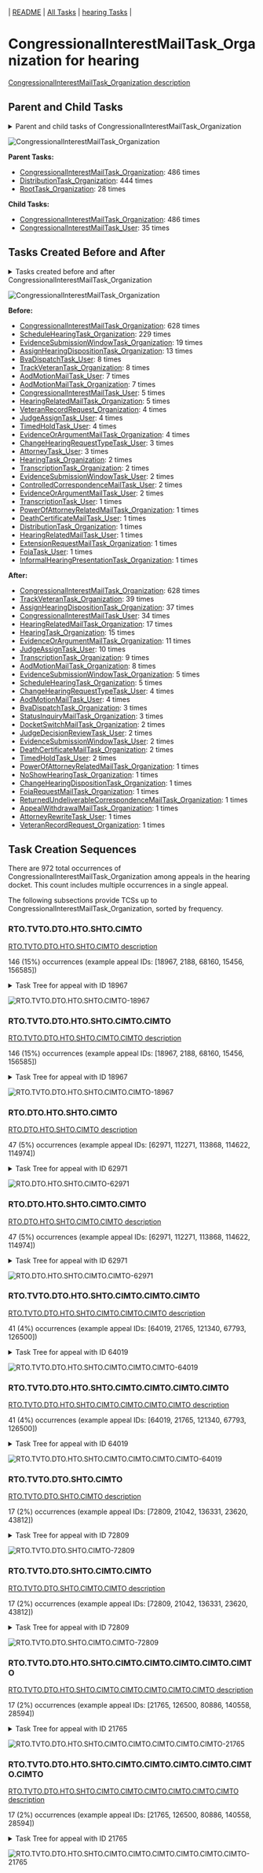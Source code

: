 <!-- DO NOT EDIT THIS FILE.  This file is autogenerated. -->
| [README](../README.md) | [All Tasks](../alltasks.md) | [hearing Tasks](tasklist.md) |

# CongressionalInterestMailTask_Organization for hearing

[CongressionalInterestMailTask_Organization description](../descr/CongressionalInterestMailTask_Organization.md)

## Parent and Child Tasks

<details><summary markdown='span'>Parent and child tasks of CongressionalInterestMailTask_Organization
</summary>

```
digraph G {
rankdir=LR;
node [shape=box]
"CongressionalInterestMailTask_Organization" -> "CongressionalInterestMailTask_Organization" [label=486]
"CongressionalInterestMailTask_Organization" -> "CongressionalInterestMailTask_User" [label=35]
"CongressionalInterestMailTask_Organization" -> "CongressionalInterestMailTask_Organization" [label=486]
"DistributionTask_Organization" -> "CongressionalInterestMailTask_Organization" [label=444]
"RootTask_Organization" -> "CongressionalInterestMailTask_Organization" [label=28]
}
```
</details>

![CongressionalInterestMailTask_Organization](dot/CongressionalInterestMailTask_Organization-parentchild.dot.png)

**Parent Tasks:**

   * [CongressionalInterestMailTask_Organization](CongressionalInterestMailTask_Organization.md): 486 times
   * [DistributionTask_Organization](DistributionTask_Organization.md): 444 times
   * [RootTask_Organization](RootTask_Organization.md): 28 times

**Child Tasks:**

   * [CongressionalInterestMailTask_Organization](CongressionalInterestMailTask_Organization.md): 486 times
   * [CongressionalInterestMailTask_User](CongressionalInterestMailTask_User.md): 35 times

## Tasks Created Before and After

<details><summary markdown='span'>Tasks created before and after CongressionalInterestMailTask_Organization</summary>

```
digraph G {
rankdir=LR;

"CongressionalInterestMailTask_Organization" -> "CongressionalInterestMailTask_Organization" [label=628]
"CongressionalInterestMailTask_Organization" -> "TrackVeteranTask_Organization" [label=39]
"CongressionalInterestMailTask_Organization" -> "AssignHearingDispositionTask_Organization" [label=37]
"CongressionalInterestMailTask_Organization" -> "CongressionalInterestMailTask_User" [label=34]
"CongressionalInterestMailTask_Organization" -> "HearingRelatedMailTask_Organization" [label=17]
"CongressionalInterestMailTask_Organization" -> "HearingTask_Organization" [label=15]
"CongressionalInterestMailTask_Organization" -> "EvidenceOrArgumentMailTask_Organization" [label=11]
"CongressionalInterestMailTask_Organization" -> "JudgeAssignTask_User" [label=10]
"CongressionalInterestMailTask_Organization" -> "TranscriptionTask_Organization" [label=9]
"CongressionalInterestMailTask_Organization" -> "AodMotionMailTask_Organization" [label=8]
"CongressionalInterestMailTask_Organization" -> "ScheduleHearingTask_Organization" [label=5]
"CongressionalInterestMailTask_Organization" -> "EvidenceSubmissionWindowTask_Organization" [label=5]
"CongressionalInterestMailTask_Organization" -> "ChangeHearingRequestTypeTask_User" [label=4]
"CongressionalInterestMailTask_Organization" -> "AodMotionMailTask_User" [label=4]
"CongressionalInterestMailTask_Organization" -> "StatusInquiryMailTask_Organization" [label=3]
"CongressionalInterestMailTask_Organization" -> "BvaDispatchTask_Organization" [label=3]
"CongressionalInterestMailTask_Organization" -> "TimedHoldTask_User" [label=2]
"CongressionalInterestMailTask_Organization" -> "JudgeDecisionReviewTask_User" [label=2]
"CongressionalInterestMailTask_Organization" -> "EvidenceSubmissionWindowTask_User" [label=2]
"CongressionalInterestMailTask_Organization" -> "DocketSwitchMailTask_Organization" [label=2]
"CongressionalInterestMailTask_Organization" -> "DeathCertificateMailTask_Organization" [label=2]
"CongressionalInterestMailTask_Organization" -> "VeteranRecordRequest_Organization" [label=1]
"CongressionalInterestMailTask_Organization" -> "ReturnedUndeliverableCorrespondenceMailTask_Organization" [label=1]
"CongressionalInterestMailTask_Organization" -> "PowerOfAttorneyRelatedMailTask_Organization" [label=1]
"CongressionalInterestMailTask_Organization" -> "NoShowHearingTask_Organization" [label=1]
"CongressionalInterestMailTask_Organization" -> "FoiaRequestMailTask_Organization" [label=1]
"CongressionalInterestMailTask_Organization" -> "ChangeHearingDispositionTask_Organization" [label=1]
"CongressionalInterestMailTask_Organization" -> "AttorneyRewriteTask_User" [label=1]
"CongressionalInterestMailTask_Organization" -> "AppealWithdrawalMailTask_Organization" [label=1]
"CongressionalInterestMailTask_Organization" -> "CongressionalInterestMailTask_Organization" [label=628]
"ScheduleHearingTask_Organization" -> "CongressionalInterestMailTask_Organization" [label=229]
"EvidenceSubmissionWindowTask_Organization" -> "CongressionalInterestMailTask_Organization" [label=19]
"AssignHearingDispositionTask_Organization" -> "CongressionalInterestMailTask_Organization" [label=13]
"TrackVeteranTask_Organization" -> "CongressionalInterestMailTask_Organization" [label=8]
"BvaDispatchTask_User" -> "CongressionalInterestMailTask_Organization" [label=8]
"AodMotionMailTask_User" -> "CongressionalInterestMailTask_Organization" [label=7]
"AodMotionMailTask_Organization" -> "CongressionalInterestMailTask_Organization" [label=7]
"HearingRelatedMailTask_Organization" -> "CongressionalInterestMailTask_Organization" [label=5]
"CongressionalInterestMailTask_User" -> "CongressionalInterestMailTask_Organization" [label=5]
"VeteranRecordRequest_Organization" -> "CongressionalInterestMailTask_Organization" [label=4]
"TimedHoldTask_User" -> "CongressionalInterestMailTask_Organization" [label=4]
"JudgeAssignTask_User" -> "CongressionalInterestMailTask_Organization" [label=4]
"EvidenceOrArgumentMailTask_Organization" -> "CongressionalInterestMailTask_Organization" [label=4]
"ChangeHearingRequestTypeTask_User" -> "CongressionalInterestMailTask_Organization" [label=3]
"AttorneyTask_User" -> "CongressionalInterestMailTask_Organization" [label=3]
"TranscriptionTask_Organization" -> "CongressionalInterestMailTask_Organization" [label=2]
"HearingTask_Organization" -> "CongressionalInterestMailTask_Organization" [label=2]
"EvidenceSubmissionWindowTask_User" -> "CongressionalInterestMailTask_Organization" [label=2]
"EvidenceOrArgumentMailTask_User" -> "CongressionalInterestMailTask_Organization" [label=2]
"ControlledCorrespondenceMailTask_User" -> "CongressionalInterestMailTask_Organization" [label=2]
"TranscriptionTask_User" -> "CongressionalInterestMailTask_Organization" [label=1]
"PowerOfAttorneyRelatedMailTask_Organization" -> "CongressionalInterestMailTask_Organization" [label=1]
"InformalHearingPresentationTask_Organization" -> "CongressionalInterestMailTask_Organization" [label=1]
"HearingRelatedMailTask_User" -> "CongressionalInterestMailTask_Organization" [label=1]
"FoiaTask_User" -> "CongressionalInterestMailTask_Organization" [label=1]
"ExtensionRequestMailTask_Organization" -> "CongressionalInterestMailTask_Organization" [label=1]
"DistributionTask_Organization" -> "CongressionalInterestMailTask_Organization" [label=1]
"DeathCertificateMailTask_User" -> "CongressionalInterestMailTask_Organization" [label=1]
}
```
</details>

![CongressionalInterestMailTask_Organization](dot/CongressionalInterestMailTask_Organization.dot.png)

**Before:**

   * [CongressionalInterestMailTask_Organization](CongressionalInterestMailTask_Organization.md): 628 times
   * [ScheduleHearingTask_Organization](ScheduleHearingTask_Organization.md): 229 times
   * [EvidenceSubmissionWindowTask_Organization](EvidenceSubmissionWindowTask_Organization.md): 19 times
   * [AssignHearingDispositionTask_Organization](AssignHearingDispositionTask_Organization.md): 13 times
   * [BvaDispatchTask_User](BvaDispatchTask_User.md): 8 times
   * [TrackVeteranTask_Organization](TrackVeteranTask_Organization.md): 8 times
   * [AodMotionMailTask_User](AodMotionMailTask_User.md): 7 times
   * [AodMotionMailTask_Organization](AodMotionMailTask_Organization.md): 7 times
   * [CongressionalInterestMailTask_User](CongressionalInterestMailTask_User.md): 5 times
   * [HearingRelatedMailTask_Organization](HearingRelatedMailTask_Organization.md): 5 times
   * [VeteranRecordRequest_Organization](VeteranRecordRequest_Organization.md): 4 times
   * [JudgeAssignTask_User](JudgeAssignTask_User.md): 4 times
   * [TimedHoldTask_User](TimedHoldTask_User.md): 4 times
   * [EvidenceOrArgumentMailTask_Organization](EvidenceOrArgumentMailTask_Organization.md): 4 times
   * [ChangeHearingRequestTypeTask_User](ChangeHearingRequestTypeTask_User.md): 3 times
   * [AttorneyTask_User](AttorneyTask_User.md): 3 times
   * [HearingTask_Organization](HearingTask_Organization.md): 2 times
   * [TranscriptionTask_Organization](TranscriptionTask_Organization.md): 2 times
   * [EvidenceSubmissionWindowTask_User](EvidenceSubmissionWindowTask_User.md): 2 times
   * [ControlledCorrespondenceMailTask_User](ControlledCorrespondenceMailTask_User.md): 2 times
   * [EvidenceOrArgumentMailTask_User](EvidenceOrArgumentMailTask_User.md): 2 times
   * [TranscriptionTask_User](TranscriptionTask_User.md): 1 times
   * [PowerOfAttorneyRelatedMailTask_Organization](PowerOfAttorneyRelatedMailTask_Organization.md): 1 times
   * [DeathCertificateMailTask_User](DeathCertificateMailTask_User.md): 1 times
   * [DistributionTask_Organization](DistributionTask_Organization.md): 1 times
   * [HearingRelatedMailTask_User](HearingRelatedMailTask_User.md): 1 times
   * [ExtensionRequestMailTask_Organization](ExtensionRequestMailTask_Organization.md): 1 times
   * [FoiaTask_User](FoiaTask_User.md): 1 times
   * [InformalHearingPresentationTask_Organization](InformalHearingPresentationTask_Organization.md): 1 times

**After:**

   * [CongressionalInterestMailTask_Organization](CongressionalInterestMailTask_Organization.md): 628 times
   * [TrackVeteranTask_Organization](TrackVeteranTask_Organization.md): 39 times
   * [AssignHearingDispositionTask_Organization](AssignHearingDispositionTask_Organization.md): 37 times
   * [CongressionalInterestMailTask_User](CongressionalInterestMailTask_User.md): 34 times
   * [HearingRelatedMailTask_Organization](HearingRelatedMailTask_Organization.md): 17 times
   * [HearingTask_Organization](HearingTask_Organization.md): 15 times
   * [EvidenceOrArgumentMailTask_Organization](EvidenceOrArgumentMailTask_Organization.md): 11 times
   * [JudgeAssignTask_User](JudgeAssignTask_User.md): 10 times
   * [TranscriptionTask_Organization](TranscriptionTask_Organization.md): 9 times
   * [AodMotionMailTask_Organization](AodMotionMailTask_Organization.md): 8 times
   * [EvidenceSubmissionWindowTask_Organization](EvidenceSubmissionWindowTask_Organization.md): 5 times
   * [ScheduleHearingTask_Organization](ScheduleHearingTask_Organization.md): 5 times
   * [ChangeHearingRequestTypeTask_User](ChangeHearingRequestTypeTask_User.md): 4 times
   * [AodMotionMailTask_User](AodMotionMailTask_User.md): 4 times
   * [BvaDispatchTask_Organization](BvaDispatchTask_Organization.md): 3 times
   * [StatusInquiryMailTask_Organization](StatusInquiryMailTask_Organization.md): 3 times
   * [DocketSwitchMailTask_Organization](DocketSwitchMailTask_Organization.md): 2 times
   * [JudgeDecisionReviewTask_User](JudgeDecisionReviewTask_User.md): 2 times
   * [EvidenceSubmissionWindowTask_User](EvidenceSubmissionWindowTask_User.md): 2 times
   * [DeathCertificateMailTask_Organization](DeathCertificateMailTask_Organization.md): 2 times
   * [TimedHoldTask_User](TimedHoldTask_User.md): 2 times
   * [PowerOfAttorneyRelatedMailTask_Organization](PowerOfAttorneyRelatedMailTask_Organization.md): 1 times
   * [NoShowHearingTask_Organization](NoShowHearingTask_Organization.md): 1 times
   * [ChangeHearingDispositionTask_Organization](ChangeHearingDispositionTask_Organization.md): 1 times
   * [FoiaRequestMailTask_Organization](FoiaRequestMailTask_Organization.md): 1 times
   * [ReturnedUndeliverableCorrespondenceMailTask_Organization](ReturnedUndeliverableCorrespondenceMailTask_Organization.md): 1 times
   * [AppealWithdrawalMailTask_Organization](AppealWithdrawalMailTask_Organization.md): 1 times
   * [AttorneyRewriteTask_User](AttorneyRewriteTask_User.md): 1 times
   * [VeteranRecordRequest_Organization](VeteranRecordRequest_Organization.md): 1 times

## Task Creation Sequences

There are 972 total occurrences of CongressionalInterestMailTask_Organization among appeals in the hearing docket.  This count includes multiple occurrences in a single appeal.

The following subsections provide TCSs up to CongressionalInterestMailTask_Organization, sorted by frequency.

### RTO.TVTO.DTO.HTO.SHTO.CIMTO

[RTO.TVTO.DTO.HTO.SHTO.CIMTO description](../descr/RTO.TVTO.DTO.HTO.SHTO.CIMTO.md)

146 (15%) occurrences (example appeal IDs: [18967, 2188, 68160, 15456, 156585])

<details><summary markdown='span'>Task Tree for appeal with ID 18967</summary>

```
@startuml
skinparam {
  ObjectBorderColor #555
  ObjectBorderThickness 0
  ObjectFontStyle bold
  ObjectFontSize 14
  ObjectAttributeFontColor #333
  ObjectAttributeFontSize 12
}
  object 0.RootTask #8dd3c7 {
Organization
}
  object 1.TrackVeteranTask #bebada {
Organization
}
  object 2.DistributionTask #ffffb3 {
Organization
}
  object 3.HearingTask #fb8072 {
Organization
}
  object 4.ScheduleHearingTask #80b1d3 {
Organization
}
  object 5.HearingAdminActionVerifyAddressTask #ffed6f {
Organization
}
  object 6.CongressionalInterestMailTask #fccde5 {
Organization  <back:white>    </back>
}
  object 7.CongressionalInterestMailTask #fccde5 {
Organization  <back:white>    </back>
}
  object 8.CongressionalInterestMailTask #fccde5 {
User
}
  object 9.CongressionalInterestMailTask #fccde5 {
User
}
  object 10.AssignHearingDispositionTask #8dd3c7 {
Organization
}
0.RootTask -- 1.TrackVeteranTask
0.RootTask -- 2.DistributionTask
2.DistributionTask -- 3.HearingTask
3.HearingTask -- 4.ScheduleHearingTask
4.ScheduleHearingTask -- 5.HearingAdminActionVerifyAddressTask
2.DistributionTask -- 6.CongressionalInterestMailTask
6.CongressionalInterestMailTask -- 7.CongressionalInterestMailTask
7.CongressionalInterestMailTask -- 8.CongressionalInterestMailTask
7.CongressionalInterestMailTask -- 9.CongressionalInterestMailTask
3.HearingTask -- 10.AssignHearingDispositionTask
@enduml
```
</details>

![RTO.TVTO.DTO.HTO.SHTO.CIMTO-18967](uml/RTO.TVTO.DTO.HTO.SHTO.CIMTO-18967.png)

### RTO.TVTO.DTO.HTO.SHTO.CIMTO.CIMTO

[RTO.TVTO.DTO.HTO.SHTO.CIMTO.CIMTO description](../descr/RTO.TVTO.DTO.HTO.SHTO.CIMTO.CIMTO.md)

146 (15%) occurrences (example appeal IDs: [18967, 2188, 68160, 15456, 156585])

<details><summary markdown='span'>Task Tree for appeal with ID 18967</summary>

```
@startuml
skinparam {
  ObjectBorderColor #555
  ObjectBorderThickness 0
  ObjectFontStyle bold
  ObjectFontSize 14
  ObjectAttributeFontColor #333
  ObjectAttributeFontSize 12
}
  object 0.RootTask #8dd3c7 {
Organization
}
  object 1.TrackVeteranTask #bebada {
Organization
}
  object 2.DistributionTask #ffffb3 {
Organization
}
  object 3.HearingTask #fb8072 {
Organization
}
  object 4.ScheduleHearingTask #80b1d3 {
Organization
}
  object 5.HearingAdminActionVerifyAddressTask #ffed6f {
Organization
}
  object 6.CongressionalInterestMailTask #fccde5 {
Organization  <back:white>    </back>
}
  object 7.CongressionalInterestMailTask #fccde5 {
Organization  <back:white>    </back>
}
  object 8.CongressionalInterestMailTask #fccde5 {
User
}
  object 9.CongressionalInterestMailTask #fccde5 {
User
}
  object 10.AssignHearingDispositionTask #8dd3c7 {
Organization
}
0.RootTask -- 1.TrackVeteranTask
0.RootTask -- 2.DistributionTask
2.DistributionTask -- 3.HearingTask
3.HearingTask -- 4.ScheduleHearingTask
4.ScheduleHearingTask -- 5.HearingAdminActionVerifyAddressTask
2.DistributionTask -- 6.CongressionalInterestMailTask
6.CongressionalInterestMailTask -- 7.CongressionalInterestMailTask
7.CongressionalInterestMailTask -- 8.CongressionalInterestMailTask
7.CongressionalInterestMailTask -- 9.CongressionalInterestMailTask
3.HearingTask -- 10.AssignHearingDispositionTask
@enduml
```
</details>

![RTO.TVTO.DTO.HTO.SHTO.CIMTO.CIMTO-18967](uml/RTO.TVTO.DTO.HTO.SHTO.CIMTO.CIMTO-18967.png)

### RTO.DTO.HTO.SHTO.CIMTO

[RTO.DTO.HTO.SHTO.CIMTO description](../descr/RTO.DTO.HTO.SHTO.CIMTO.md)

47 (5%) occurrences (example appeal IDs: [62971, 112271, 113868, 114622, 114974])

<details><summary markdown='span'>Task Tree for appeal with ID 62971</summary>

```
@startuml
skinparam {
  ObjectBorderColor #555
  ObjectBorderThickness 0
  ObjectFontStyle bold
  ObjectFontSize 14
  ObjectAttributeFontColor #333
  ObjectAttributeFontSize 12
}
  object 0.RootTask #8dd3c7 {
Organization
}
  object 1.TrackVeteranTask #bebada {
Organization
}
  object 2.DistributionTask #ffffb3 {
Organization
}
  object 3.HearingTask #fb8072 {
Organization
}
  object 4.ScheduleHearingTask #80b1d3 {
Organization
}
  object 5.CongressionalInterestMailTask #fccde5 {
Organization  <back:white>    </back>
}
  object 6.CongressionalInterestMailTask #fccde5 {
Organization  <back:white>    </back>
}
  object 7.TrackVeteranTask #bebada {
Organization
}
0.RootTask -- 1.TrackVeteranTask
0.RootTask -- 2.DistributionTask
2.DistributionTask -- 3.HearingTask
3.HearingTask -- 4.ScheduleHearingTask
2.DistributionTask -- 5.CongressionalInterestMailTask
5.CongressionalInterestMailTask -- 6.CongressionalInterestMailTask
0.RootTask -- 7.TrackVeteranTask
@enduml
```
</details>

![RTO.DTO.HTO.SHTO.CIMTO-62971](uml/RTO.DTO.HTO.SHTO.CIMTO-62971.png)

### RTO.DTO.HTO.SHTO.CIMTO.CIMTO

[RTO.DTO.HTO.SHTO.CIMTO.CIMTO description](../descr/RTO.DTO.HTO.SHTO.CIMTO.CIMTO.md)

47 (5%) occurrences (example appeal IDs: [62971, 112271, 113868, 114622, 114974])

<details><summary markdown='span'>Task Tree for appeal with ID 62971</summary>

```
@startuml
skinparam {
  ObjectBorderColor #555
  ObjectBorderThickness 0
  ObjectFontStyle bold
  ObjectFontSize 14
  ObjectAttributeFontColor #333
  ObjectAttributeFontSize 12
}
  object 0.RootTask #8dd3c7 {
Organization
}
  object 1.TrackVeteranTask #bebada {
Organization
}
  object 2.DistributionTask #ffffb3 {
Organization
}
  object 3.HearingTask #fb8072 {
Organization
}
  object 4.ScheduleHearingTask #80b1d3 {
Organization
}
  object 5.CongressionalInterestMailTask #fccde5 {
Organization  <back:white>    </back>
}
  object 6.CongressionalInterestMailTask #fccde5 {
Organization  <back:white>    </back>
}
  object 7.TrackVeteranTask #bebada {
Organization
}
0.RootTask -- 1.TrackVeteranTask
0.RootTask -- 2.DistributionTask
2.DistributionTask -- 3.HearingTask
3.HearingTask -- 4.ScheduleHearingTask
2.DistributionTask -- 5.CongressionalInterestMailTask
5.CongressionalInterestMailTask -- 6.CongressionalInterestMailTask
0.RootTask -- 7.TrackVeteranTask
@enduml
```
</details>

![RTO.DTO.HTO.SHTO.CIMTO.CIMTO-62971](uml/RTO.DTO.HTO.SHTO.CIMTO.CIMTO-62971.png)

### RTO.TVTO.DTO.HTO.SHTO.CIMTO.CIMTO.CIMTO

[RTO.TVTO.DTO.HTO.SHTO.CIMTO.CIMTO.CIMTO description](../descr/RTO.TVTO.DTO.HTO.SHTO.CIMTO.CIMTO.CIMTO.md)

41 (4%) occurrences (example appeal IDs: [64019, 21765, 121340, 67793, 126500])

<details><summary markdown='span'>Task Tree for appeal with ID 64019</summary>

```
@startuml
skinparam {
  ObjectBorderColor #555
  ObjectBorderThickness 0
  ObjectFontStyle bold
  ObjectFontSize 14
  ObjectAttributeFontColor #333
  ObjectAttributeFontSize 12
}
  object 0.RootTask #8dd3c7 {
Organization
}
  object 1.TrackVeteranTask #bebada {
Organization
}
  object 2.DistributionTask #ffffb3 {
Organization
}
  object 3.HearingTask #fb8072 {
Organization
}
  object 4.ScheduleHearingTask #80b1d3 {
Organization
}
  object 5.CongressionalInterestMailTask #fccde5 {
Organization  <back:white>    </back>
}
  object 6.CongressionalInterestMailTask #fccde5 {
Organization  <back:white>    </back>
}
  object 7.CongressionalInterestMailTask #fccde5 {
Organization  <back:white>    </back>
}
  object 8.CongressionalInterestMailTask #fccde5 {
Organization  <back:white>    </back>
}
  object 9.ChangeHearingRequestTypeTask #2ca02c {
User
}
  object 10.AssignHearingDispositionTask #8dd3c7 {
Organization
}
  object 11.TranscriptionTask #fb8072 {
Organization
}
  object 12.EvidenceSubmissionWindowTask #fccde5 {
Organization
}
0.RootTask -- 1.TrackVeteranTask
0.RootTask -- 2.DistributionTask
2.DistributionTask -- 3.HearingTask
3.HearingTask -- 4.ScheduleHearingTask
2.DistributionTask -- 5.CongressionalInterestMailTask
5.CongressionalInterestMailTask -- 6.CongressionalInterestMailTask
2.DistributionTask -- 7.CongressionalInterestMailTask
7.CongressionalInterestMailTask -- 8.CongressionalInterestMailTask
4.ScheduleHearingTask -- 9.ChangeHearingRequestTypeTask
3.HearingTask -- 10.AssignHearingDispositionTask
10.AssignHearingDispositionTask -- 11.TranscriptionTask
10.AssignHearingDispositionTask -- 12.EvidenceSubmissionWindowTask
@enduml
```
</details>

![RTO.TVTO.DTO.HTO.SHTO.CIMTO.CIMTO.CIMTO-64019](uml/RTO.TVTO.DTO.HTO.SHTO.CIMTO.CIMTO.CIMTO-64019.png)

### RTO.TVTO.DTO.HTO.SHTO.CIMTO.CIMTO.CIMTO.CIMTO

[RTO.TVTO.DTO.HTO.SHTO.CIMTO.CIMTO.CIMTO.CIMTO description](../descr/RTO.TVTO.DTO.HTO.SHTO.CIMTO.CIMTO.CIMTO.CIMTO.md)

41 (4%) occurrences (example appeal IDs: [64019, 21765, 121340, 67793, 126500])

<details><summary markdown='span'>Task Tree for appeal with ID 64019</summary>

```
@startuml
skinparam {
  ObjectBorderColor #555
  ObjectBorderThickness 0
  ObjectFontStyle bold
  ObjectFontSize 14
  ObjectAttributeFontColor #333
  ObjectAttributeFontSize 12
}
  object 0.RootTask #8dd3c7 {
Organization
}
  object 1.TrackVeteranTask #bebada {
Organization
}
  object 2.DistributionTask #ffffb3 {
Organization
}
  object 3.HearingTask #fb8072 {
Organization
}
  object 4.ScheduleHearingTask #80b1d3 {
Organization
}
  object 5.CongressionalInterestMailTask #fccde5 {
Organization  <back:white>    </back>
}
  object 6.CongressionalInterestMailTask #fccde5 {
Organization  <back:white>    </back>
}
  object 7.CongressionalInterestMailTask #fccde5 {
Organization  <back:white>    </back>
}
  object 8.CongressionalInterestMailTask #fccde5 {
Organization  <back:white>    </back>
}
  object 9.ChangeHearingRequestTypeTask #2ca02c {
User
}
  object 10.AssignHearingDispositionTask #8dd3c7 {
Organization
}
  object 11.TranscriptionTask #fb8072 {
Organization
}
  object 12.EvidenceSubmissionWindowTask #fccde5 {
Organization
}
0.RootTask -- 1.TrackVeteranTask
0.RootTask -- 2.DistributionTask
2.DistributionTask -- 3.HearingTask
3.HearingTask -- 4.ScheduleHearingTask
2.DistributionTask -- 5.CongressionalInterestMailTask
5.CongressionalInterestMailTask -- 6.CongressionalInterestMailTask
2.DistributionTask -- 7.CongressionalInterestMailTask
7.CongressionalInterestMailTask -- 8.CongressionalInterestMailTask
4.ScheduleHearingTask -- 9.ChangeHearingRequestTypeTask
3.HearingTask -- 10.AssignHearingDispositionTask
10.AssignHearingDispositionTask -- 11.TranscriptionTask
10.AssignHearingDispositionTask -- 12.EvidenceSubmissionWindowTask
@enduml
```
</details>

![RTO.TVTO.DTO.HTO.SHTO.CIMTO.CIMTO.CIMTO.CIMTO-64019](uml/RTO.TVTO.DTO.HTO.SHTO.CIMTO.CIMTO.CIMTO.CIMTO-64019.png)

### RTO.TVTO.DTO.SHTO.CIMTO

[RTO.TVTO.DTO.SHTO.CIMTO description](../descr/RTO.TVTO.DTO.SHTO.CIMTO.md)

17 (2%) occurrences (example appeal IDs: [72809, 21042, 136331, 23620, 43812])

<details><summary markdown='span'>Task Tree for appeal with ID 72809</summary>

```
@startuml
skinparam {
  ObjectBorderColor #555
  ObjectBorderThickness 0
  ObjectFontStyle bold
  ObjectFontSize 14
  ObjectAttributeFontColor #333
  ObjectAttributeFontSize 12
}
  object 0.RootTask #8dd3c7 {
Organization
}
  object 1.TrackVeteranTask #bebada {
Organization
}
  object 2.DistributionTask #ffffb3 {
Organization
}
  object 3.HearingTask #fb8072 {
Organization
}
  object 4.ScheduleHearingTask #80b1d3 {
Organization
}
  object 5.CongressionalInterestMailTask #fccde5 {
Organization  <back:white>    </back>
}
  object 6.CongressionalInterestMailTask #fccde5 {
Organization  <back:white>    </back>
}
  object 7.HearingAdminActionVerifyAddressTask #ffed6f {
Organization
}
  object 8.CongressionalInterestMailTask #fccde5 {
Organization  <back:white>    </back>
}
  object 9.CongressionalInterestMailTask #fccde5 {
Organization  <back:white>    </back>
}
  object 10.AssignHearingDispositionTask #8dd3c7 {
Organization
}
  object 11.HearingTask #fb8072 {
Organization
}
  object 12.AssignHearingDispositionTask #8dd3c7 {
Organization
}
  object 13.EvidenceSubmissionWindowTask #fccde5 {
Organization
}
  object 14.JudgeAssignTask #ccebc5 {
User
}
  object 15.JudgeDecisionReviewTask #d9d9d9 {
User
}
  object 16.AttorneyTask #bc80bd {
User
}
  object 17.BvaDispatchTask #b3de69 {
Organization
}
  object 18.BvaDispatchTask #b3de69 {
User
}
0.RootTask -- 1.TrackVeteranTask
0.RootTask -- 2.DistributionTask
2.DistributionTask -- 3.HearingTask
3.HearingTask -- 4.ScheduleHearingTask
2.DistributionTask -- 5.CongressionalInterestMailTask
5.CongressionalInterestMailTask -- 6.CongressionalInterestMailTask
4.ScheduleHearingTask -- 7.HearingAdminActionVerifyAddressTask
2.DistributionTask -- 8.CongressionalInterestMailTask
8.CongressionalInterestMailTask -- 9.CongressionalInterestMailTask
3.HearingTask -- 10.AssignHearingDispositionTask
2.DistributionTask -- 11.HearingTask
11.HearingTask -- 12.AssignHearingDispositionTask
2.DistributionTask -- 13.EvidenceSubmissionWindowTask
0.RootTask -- 14.JudgeAssignTask
0.RootTask -- 15.JudgeDecisionReviewTask
15.JudgeDecisionReviewTask -- 16.AttorneyTask
0.RootTask -- 17.BvaDispatchTask
17.BvaDispatchTask -- 18.BvaDispatchTask
@enduml
```
</details>

![RTO.TVTO.DTO.SHTO.CIMTO-72809](uml/RTO.TVTO.DTO.SHTO.CIMTO-72809.png)

### RTO.TVTO.DTO.SHTO.CIMTO.CIMTO

[RTO.TVTO.DTO.SHTO.CIMTO.CIMTO description](../descr/RTO.TVTO.DTO.SHTO.CIMTO.CIMTO.md)

17 (2%) occurrences (example appeal IDs: [72809, 21042, 136331, 23620, 43812])

<details><summary markdown='span'>Task Tree for appeal with ID 72809</summary>

```
@startuml
skinparam {
  ObjectBorderColor #555
  ObjectBorderThickness 0
  ObjectFontStyle bold
  ObjectFontSize 14
  ObjectAttributeFontColor #333
  ObjectAttributeFontSize 12
}
  object 0.RootTask #8dd3c7 {
Organization
}
  object 1.TrackVeteranTask #bebada {
Organization
}
  object 2.DistributionTask #ffffb3 {
Organization
}
  object 3.HearingTask #fb8072 {
Organization
}
  object 4.ScheduleHearingTask #80b1d3 {
Organization
}
  object 5.CongressionalInterestMailTask #fccde5 {
Organization  <back:white>    </back>
}
  object 6.CongressionalInterestMailTask #fccde5 {
Organization  <back:white>    </back>
}
  object 7.HearingAdminActionVerifyAddressTask #ffed6f {
Organization
}
  object 8.CongressionalInterestMailTask #fccde5 {
Organization  <back:white>    </back>
}
  object 9.CongressionalInterestMailTask #fccde5 {
Organization  <back:white>    </back>
}
  object 10.AssignHearingDispositionTask #8dd3c7 {
Organization
}
  object 11.HearingTask #fb8072 {
Organization
}
  object 12.AssignHearingDispositionTask #8dd3c7 {
Organization
}
  object 13.EvidenceSubmissionWindowTask #fccde5 {
Organization
}
  object 14.JudgeAssignTask #ccebc5 {
User
}
  object 15.JudgeDecisionReviewTask #d9d9d9 {
User
}
  object 16.AttorneyTask #bc80bd {
User
}
  object 17.BvaDispatchTask #b3de69 {
Organization
}
  object 18.BvaDispatchTask #b3de69 {
User
}
0.RootTask -- 1.TrackVeteranTask
0.RootTask -- 2.DistributionTask
2.DistributionTask -- 3.HearingTask
3.HearingTask -- 4.ScheduleHearingTask
2.DistributionTask -- 5.CongressionalInterestMailTask
5.CongressionalInterestMailTask -- 6.CongressionalInterestMailTask
4.ScheduleHearingTask -- 7.HearingAdminActionVerifyAddressTask
2.DistributionTask -- 8.CongressionalInterestMailTask
8.CongressionalInterestMailTask -- 9.CongressionalInterestMailTask
3.HearingTask -- 10.AssignHearingDispositionTask
2.DistributionTask -- 11.HearingTask
11.HearingTask -- 12.AssignHearingDispositionTask
2.DistributionTask -- 13.EvidenceSubmissionWindowTask
0.RootTask -- 14.JudgeAssignTask
0.RootTask -- 15.JudgeDecisionReviewTask
15.JudgeDecisionReviewTask -- 16.AttorneyTask
0.RootTask -- 17.BvaDispatchTask
17.BvaDispatchTask -- 18.BvaDispatchTask
@enduml
```
</details>

![RTO.TVTO.DTO.SHTO.CIMTO.CIMTO-72809](uml/RTO.TVTO.DTO.SHTO.CIMTO.CIMTO-72809.png)

### RTO.TVTO.DTO.HTO.SHTO.CIMTO.CIMTO.CIMTO.CIMTO.CIMTO

[RTO.TVTO.DTO.HTO.SHTO.CIMTO.CIMTO.CIMTO.CIMTO.CIMTO description](../descr/RTO.TVTO.DTO.HTO.SHTO.CIMTO.CIMTO.CIMTO.CIMTO.CIMTO.md)

17 (2%) occurrences (example appeal IDs: [21765, 126500, 80886, 140558, 28594])

<details><summary markdown='span'>Task Tree for appeal with ID 21765</summary>

```
@startuml
skinparam {
  ObjectBorderColor #555
  ObjectBorderThickness 0
  ObjectFontStyle bold
  ObjectFontSize 14
  ObjectAttributeFontColor #333
  ObjectAttributeFontSize 12
}
  object 0.RootTask #8dd3c7 {
Organization
}
  object 1.TrackVeteranTask #bebada {
Organization
}
  object 2.DistributionTask #ffffb3 {
Organization
}
  object 3.HearingTask #fb8072 {
Organization
}
  object 4.ScheduleHearingTask #80b1d3 {
Organization
}
  object 5.HearingAdminActionVerifyAddressTask #ffed6f {
Organization
}
  object 6.CongressionalInterestMailTask #fccde5 {
Organization  <back:white>    </back>
}
  object 7.CongressionalInterestMailTask #fccde5 {
Organization  <back:white>    </back>
}
  object 8.CongressionalInterestMailTask #fccde5 {
Organization  <back:white>    </back>
}
  object 9.CongressionalInterestMailTask #fccde5 {
Organization  <back:white>    </back>
}
  object 10.CongressionalInterestMailTask #fccde5 {
Organization  <back:white>    </back>
}
  object 11.CongressionalInterestMailTask #fccde5 {
Organization  <back:white>    </back>
}
  object 12.CongressionalInterestMailTask #fccde5 {
Organization  <back:white>    </back>
}
  object 13.CongressionalInterestMailTask #fccde5 {
Organization  <back:white>    </back>
}
  object 14.HearingRelatedMailTask #8dd3c7 {
Organization
}
  object 15.HearingRelatedMailTask #8dd3c7 {
Organization
}
  object 16.ChangeHearingRequestTypeTask #2ca02c {
User
}
  object 17.CongressionalInterestMailTask #fccde5 {
Organization  <back:white>    </back>
}
  object 18.CongressionalInterestMailTask #fccde5 {
Organization  <back:white>    </back>
}
  object 19.TrackVeteranTask #bebada {
Organization
}
0.RootTask -- 1.TrackVeteranTask
0.RootTask -- 2.DistributionTask
2.DistributionTask -- 3.HearingTask
3.HearingTask -- 4.ScheduleHearingTask
4.ScheduleHearingTask -- 5.HearingAdminActionVerifyAddressTask
2.DistributionTask -- 6.CongressionalInterestMailTask
6.CongressionalInterestMailTask -- 7.CongressionalInterestMailTask
2.DistributionTask -- 8.CongressionalInterestMailTask
8.CongressionalInterestMailTask -- 9.CongressionalInterestMailTask
2.DistributionTask -- 10.CongressionalInterestMailTask
10.CongressionalInterestMailTask -- 11.CongressionalInterestMailTask
2.DistributionTask -- 12.CongressionalInterestMailTask
12.CongressionalInterestMailTask -- 13.CongressionalInterestMailTask
2.DistributionTask -- 14.HearingRelatedMailTask
14.HearingRelatedMailTask -- 15.HearingRelatedMailTask
4.ScheduleHearingTask -- 16.ChangeHearingRequestTypeTask
2.DistributionTask -- 17.CongressionalInterestMailTask
17.CongressionalInterestMailTask -- 18.CongressionalInterestMailTask
0.RootTask -- 19.TrackVeteranTask
@enduml
```
</details>

![RTO.TVTO.DTO.HTO.SHTO.CIMTO.CIMTO.CIMTO.CIMTO.CIMTO-21765](uml/RTO.TVTO.DTO.HTO.SHTO.CIMTO.CIMTO.CIMTO.CIMTO.CIMTO-21765.png)

### RTO.TVTO.DTO.HTO.SHTO.CIMTO.CIMTO.CIMTO.CIMTO.CIMTO.CIMTO

[RTO.TVTO.DTO.HTO.SHTO.CIMTO.CIMTO.CIMTO.CIMTO.CIMTO.CIMTO description](../descr/RTO.TVTO.DTO.HTO.SHTO.CIMTO.CIMTO.CIMTO.CIMTO.CIMTO.CIMTO.md)

17 (2%) occurrences (example appeal IDs: [21765, 126500, 80886, 140558, 28594])

<details><summary markdown='span'>Task Tree for appeal with ID 21765</summary>

```
@startuml
skinparam {
  ObjectBorderColor #555
  ObjectBorderThickness 0
  ObjectFontStyle bold
  ObjectFontSize 14
  ObjectAttributeFontColor #333
  ObjectAttributeFontSize 12
}
  object 0.RootTask #8dd3c7 {
Organization
}
  object 1.TrackVeteranTask #bebada {
Organization
}
  object 2.DistributionTask #ffffb3 {
Organization
}
  object 3.HearingTask #fb8072 {
Organization
}
  object 4.ScheduleHearingTask #80b1d3 {
Organization
}
  object 5.HearingAdminActionVerifyAddressTask #ffed6f {
Organization
}
  object 6.CongressionalInterestMailTask #fccde5 {
Organization  <back:white>    </back>
}
  object 7.CongressionalInterestMailTask #fccde5 {
Organization  <back:white>    </back>
}
  object 8.CongressionalInterestMailTask #fccde5 {
Organization  <back:white>    </back>
}
  object 9.CongressionalInterestMailTask #fccde5 {
Organization  <back:white>    </back>
}
  object 10.CongressionalInterestMailTask #fccde5 {
Organization  <back:white>    </back>
}
  object 11.CongressionalInterestMailTask #fccde5 {
Organization  <back:white>    </back>
}
  object 12.CongressionalInterestMailTask #fccde5 {
Organization  <back:white>    </back>
}
  object 13.CongressionalInterestMailTask #fccde5 {
Organization  <back:white>    </back>
}
  object 14.HearingRelatedMailTask #8dd3c7 {
Organization
}
  object 15.HearingRelatedMailTask #8dd3c7 {
Organization
}
  object 16.ChangeHearingRequestTypeTask #2ca02c {
User
}
  object 17.CongressionalInterestMailTask #fccde5 {
Organization  <back:white>    </back>
}
  object 18.CongressionalInterestMailTask #fccde5 {
Organization  <back:white>    </back>
}
  object 19.TrackVeteranTask #bebada {
Organization
}
0.RootTask -- 1.TrackVeteranTask
0.RootTask -- 2.DistributionTask
2.DistributionTask -- 3.HearingTask
3.HearingTask -- 4.ScheduleHearingTask
4.ScheduleHearingTask -- 5.HearingAdminActionVerifyAddressTask
2.DistributionTask -- 6.CongressionalInterestMailTask
6.CongressionalInterestMailTask -- 7.CongressionalInterestMailTask
2.DistributionTask -- 8.CongressionalInterestMailTask
8.CongressionalInterestMailTask -- 9.CongressionalInterestMailTask
2.DistributionTask -- 10.CongressionalInterestMailTask
10.CongressionalInterestMailTask -- 11.CongressionalInterestMailTask
2.DistributionTask -- 12.CongressionalInterestMailTask
12.CongressionalInterestMailTask -- 13.CongressionalInterestMailTask
2.DistributionTask -- 14.HearingRelatedMailTask
14.HearingRelatedMailTask -- 15.HearingRelatedMailTask
4.ScheduleHearingTask -- 16.ChangeHearingRequestTypeTask
2.DistributionTask -- 17.CongressionalInterestMailTask
17.CongressionalInterestMailTask -- 18.CongressionalInterestMailTask
0.RootTask -- 19.TrackVeteranTask
@enduml
```
</details>

![RTO.TVTO.DTO.HTO.SHTO.CIMTO.CIMTO.CIMTO.CIMTO.CIMTO.CIMTO-21765](uml/RTO.TVTO.DTO.HTO.SHTO.CIMTO.CIMTO.CIMTO.CIMTO.CIMTO.CIMTO-21765.png)

